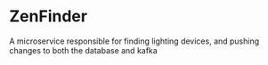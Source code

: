 # ZenFinder
A microservice responsible for finding lighting devices, and pushing changes to both the database and kafka
